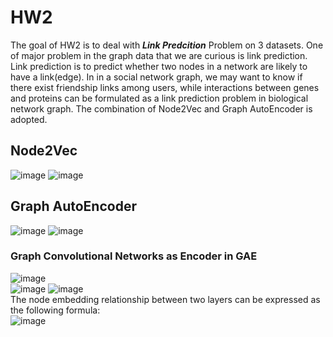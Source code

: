 # HW2

The goal of HW2 is to deal with ***Link Predcition*** Problem on 3 datasets.
One of major problem in the graph data that we are curious is link prediction. Link prediction is to predict whether two nodes in a network are likely to have a link(edge). In in a social network graph, we may want to know if there exist friendship links among users, while interactions between genes and proteins can be formulated as a link prediction problem in biological network graph.
The combination of Node2Vec and Graph AutoEncoder is adopted.

## Node2Vec
![image](https://user-images.githubusercontent.com/36630295/125026945-107a8000-e0b8-11eb-9379-af17b3447729.png)
![image](https://user-images.githubusercontent.com/36630295/125026951-12444380-e0b8-11eb-8cdb-92f0f20df722.png)

## Graph AutoEncoder
![image](https://user-images.githubusercontent.com/36630295/125027014-25571380-e0b8-11eb-85f9-44e115a37a7e.png)
![image](https://user-images.githubusercontent.com/36630295/125027023-28520400-e0b8-11eb-9df3-0752a16ddb23.png)

### Graph Convolutional Networks as Encoder in GAE
![image](https://user-images.githubusercontent.com/36630295/125027086-428be200-e0b8-11eb-8f75-da8d03ce665f.png)  
![image](https://user-images.githubusercontent.com/36630295/125027094-4586d280-e0b8-11eb-9843-59ba6a6d72c6.png)
![image](https://user-images.githubusercontent.com/36630295/125027100-47e92c80-e0b8-11eb-966d-ec31b2e7f4c2.png)   
The node embedding relationship between two layers can be expressed as the following formula:  
![image](https://user-images.githubusercontent.com/36630295/125027120-520b2b00-e0b8-11eb-97d9-c879be9163b6.png)


